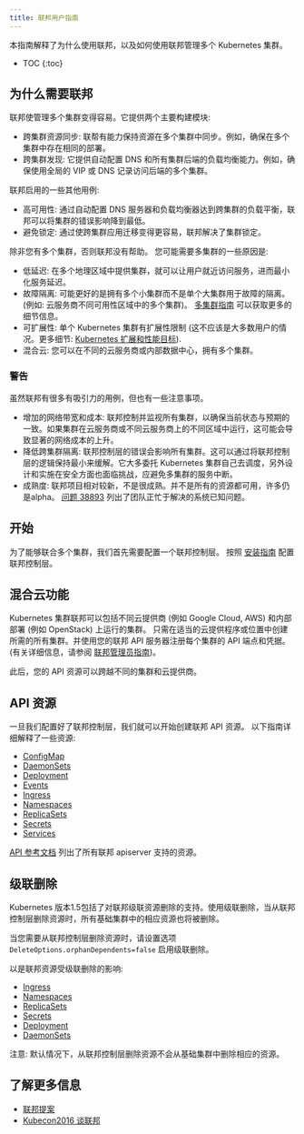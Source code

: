 ```yaml
---
title: 联邦用户指南
---
```


本指南解释了为什么使用联邦，以及如何使用联邦管理多个 Kubernetes 集群。


* TOC
{:toc}


## 为什么需要联邦

联邦使管理多个集群变得容易。它提供两个主要构建模块:

  * 跨集群资源同步: 联帮有能力保持资源在多个集群中同步。例如，确保在多个集群中存在相同的部署。
  * 跨集群发现: 它提供自动配置 DNS 和所有集群后端的负载均衡能力。例如，确保使用全局的 VIP 或 DNS 记录访问后端的多个集群。

联邦启用的一些其他用例:

* 高可用性: 通过自动配置 DNS 服务器和负载均衡器达到跨集群的负载平衡，联邦可以将集群的错误影响降到最低。
* 避免锁定: 通过使跨集群应用迁移变得更容易，联邦解决了集群锁定。

除非您有多个集群，否则联邦没有帮助。 您可能需要多集群的一些原因是:

* 低延迟: 在多个地理区域中提供集群，就可以让用户就近访问服务，进而最小化服务延迟。
* 故障隔离: 可能更好的是拥有多个小集群而不是单个大集群用于故障的隔离。 (例如: 云服务商不同可用性区域中的多个集群)。
  [多集群指南](/docs/admin/multi-cluster) 可以获取更多的细节信息。
* 可扩展性: 单个 Kubernetes 集群有扩展性限制 (这不应该是大多数用户的情况。更多细节:
  [Kubernetes 扩展和性能目标](https://github.com/kubernetes/community/blob/master/sig-scalability/goals.md)).
* 混合云: 您可以在不同的云服务商或内部数据中心，拥有多个集群。

### 警告

虽然联邦有很多有吸引力的用例，但也有一些注意事项。

* 增加的网络带宽和成本: 联邦控制并监视所有集群，以确保当前状态与预期的一致。如果集群在云服务商或不同云服务商上的不同区域中运行，这可能会导致显著的网络成本的上升。
* 降低跨集群隔离: 联邦控制层的错误会影响所有集群。这可以通过将联邦控制层的逻辑保持最小来缓解。它大多委托 Kubernetes 集群自己去调度，另外设计和实施在安全方面也面临挑战，应避免多集群的服务中断。
* 成熟度: 联邦项目相对较新，不是很成熟。并不是所有的资源都可用，许多仍是alpha。 [问题
  38893](https://github.com/kubernetes/kubernetes/issues/38893) 列出了团队正忙于解决的系统已知问题。

## 开始

为了能够联合多个集群，我们首先需要配置一个联邦控制层。
按照 [安装指南](/docs/admin/federation/) 配置联邦控制层。

## 混合云功能

Kubernetes 集群联邦可以包括不同云提供商 (例如 Google Cloud, AWS) 和内部部署 (例如 OpenStack) 上运行的集群。
只需在适当的云提供程序或位置中创建所需的所有集群。并使用您的联邦 API 服务器注册每个集群的 API 端点和凭据。(有关详细信息，请参阅
[联邦管理员指南](/docs/admin/federation/))。

此后，您的 API 资源可以跨越不同的集群和云提供商。

## API 资源

一旦我们配置好了联邦控制层，我们就可以开始创建联邦 API 资源。
以下指南详细解释了一些资源:

* [ConfigMap](https://kubernetes.io/docs/user-guide/federation/configmap/)
* [DaemonSets](https://kubernetes.io/docs/user-guide/federation/daemonsets/)
* [Deployment](https://kubernetes.io/docs/user-guide/federation/deployment/)
* [Events](https://kubernetes.io/docs/user-guide/federation/events/)
* [Ingress](https://kubernetes.io/docs/user-guide/federation/federated-ingress/)
* [Namespaces](https://kubernetes.io/docs/user-guide/federation/namespaces/)
* [ReplicaSets](https://kubernetes.io/docs/user-guide/federation/replicasets/)
* [Secrets](https://kubernetes.io/docs/user-guide/federation/secrets/)
* [Services](https://kubernetes.io/docs/user-guide/federation/federated-services/)

[API 参考文档](/docs/federation/api-reference/) 列出了所有联邦 apiserver 支持的资源。

## 级联删除

Kubernetes 版本1.5包括了对联邦级联资源删除的支持。使用级联删除，当从联邦控制层删除资源时，所有基础集群中的相应资源也将被删除。

当您需要从联邦控制层删除资源时，请设置选项`DeleteOptions.orphanDependents=false` 启用级联删除。

以是联邦资源受级联删除的影响:

* [Ingress](https://kubernetes.io/docs/user-guide/federation/federated-ingress/)
* [Namespaces](https://kubernetes.io/docs/user-guide/federation/namespaces/)
* [ReplicaSets](https://kubernetes.io/docs/user-guide/federation/replicasets/)
* [Secrets](https://kubernetes.io/docs/user-guide/federation/secrets/)
* [Deployment](https://kubernetes.io/docs/user-guide/federation/deployment/)
* [DaemonSets](https://kubernetes.io/docs/user-guide/federation/daemonsets/)

注意: 默认情况下，从联邦控制层删除资源不会从基础集群中删除相应的资源。

## 了解更多信息

* [联邦提案](https://github.com/kubernetes/community/blob/{{page.githubbranch}}/contributors/design-proposals/federation.md)
* [Kubecon2016 谈联邦](https://www.youtube.com/watch?v=pq9lbkmxpS8)
